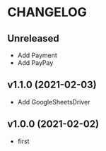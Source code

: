 # CHANGELOG

## Unreleased
- Add Payment
- Add PayPay

## v1.1.0 (2021-02-03)
- Add GoogleSheetsDriver

## v1.0.0 (2021-02-02)
- first
